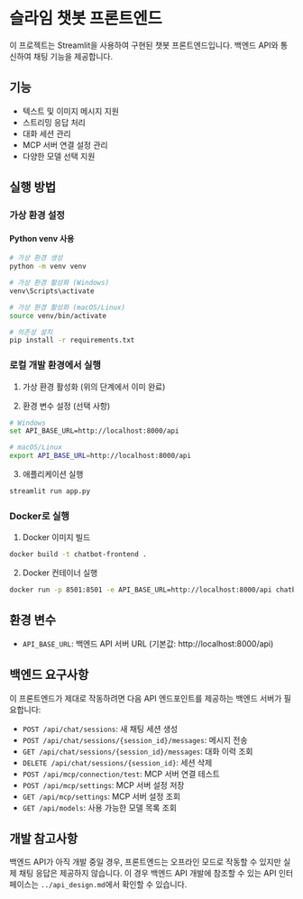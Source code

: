 # 슬라임 챗봇 프론트엔드

이 프로젝트는 Streamlit을 사용하여 구현된 챗봇 프론트엔드입니다. 백엔드 API와 통신하여 채팅 기능을 제공합니다.

## 기능

- 텍스트 및 이미지 메시지 지원
- 스트리밍 응답 처리
- 대화 세션 관리
- MCP 서버 연결 설정 관리
- 다양한 모델 선택 지원

## 실행 방법

### 가상 환경 설정

#### Python venv 사용

```bash
# 가상 환경 생성
python -m venv venv

# 가상 환경 활성화 (Windows)
venv\Scripts\activate

# 가상 환경 활성화 (macOS/Linux)
source venv/bin/activate

# 의존성 설치
pip install -r requirements.txt
```
### 로컬 개발 환경에서 실행

1. 가상 환경 활성화 (위의 단계에서 이미 완료)

2. 환경 변수 설정 (선택 사항)
```bash
# Windows
set API_BASE_URL=http://localhost:8000/api

# macOS/Linux
export API_BASE_URL=http://localhost:8000/api
```

3. 애플리케이션 실행
```bash
streamlit run app.py
```

### Docker로 실행

1. Docker 이미지 빌드
```bash
docker build -t chatbot-frontend .
```

2. Docker 컨테이너 실행
```bash
docker run -p 8501:8501 -e API_BASE_URL=http://localhost:8000/api chatbot-frontend
```

## 환경 변수

- `API_BASE_URL`: 백엔드 API 서버 URL (기본값: http://localhost:8000/api)

## 백엔드 요구사항

이 프론트엔드가 제대로 작동하려면 다음 API 엔드포인트를 제공하는 백엔드 서버가 필요합니다:

- `POST /api/chat/sessions`: 새 채팅 세션 생성
- `POST /api/chat/sessions/{session_id}/messages`: 메시지 전송
- `GET /api/chat/sessions/{session_id}/messages`: 대화 이력 조회
- `DELETE /api/chat/sessions/{session_id}`: 세션 삭제
- `POST /api/mcp/connection/test`: MCP 서버 연결 테스트
- `POST /api/mcp/settings`: MCP 서버 설정 저장
- `GET /api/mcp/settings`: MCP 서버 설정 조회
- `GET /api/models`: 사용 가능한 모델 목록 조회

## 개발 참고사항

백엔드 API가 아직 개발 중일 경우, 프론트엔드는 오프라인 모드로 작동할 수 있지만 실제 채팅 응답은 제공하지 않습니다. 이 경우 백엔드 API 개발에 참조할 수 있는 API 인터페이스는 `../api_design.md`에서 확인할 수 있습니다. 